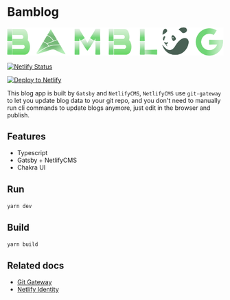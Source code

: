 Bamblog
===

![](./src/images/logo-bamblog.svg)

[![Netlify Status](https://api.netlify.com/api/v1/badges/3721347e-fe6a-4d29-8a21-792f733ae23c/deploy-status)](https://app.netlify.com/sites/bamblog/deploys)

<a href="https://app.netlify.com/start/deploy?repository=https://github.com/jwz16/gatsby-netlifycms-bamboo&amp;stack=cms"><img src="https://www.netlify.com/img/deploy/button.svg" alt="Deploy to Netlify"></a>

This blog app is built by `Gatsby` and `NetlifyCMS`, `NetlifyCMS` use `git-gateway` to let you update blog data to your git repo, and you don't need to manually run cli commands to update blogs anymore, just edit in the browser and publish.

## Features
* Typescript
* Gatsby + NetlifyCMS
* Chakra UI

## Run
`yarn dev`

## Build
`yarn build`

## Related docs
* [Git Gateway](https://www.netlifycms.org/docs/git-gateway-backend/#git-gateway-with-netlify-identity)
* [Netlify Identity](https://github.com/netlify/netlify-identity-widget)